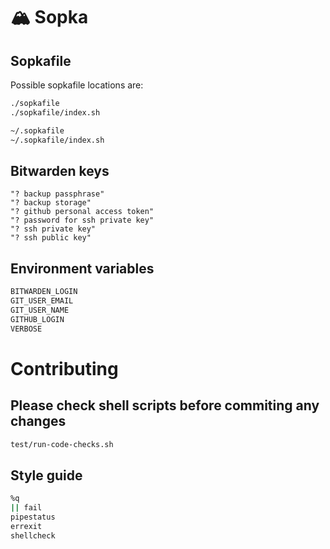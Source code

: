 # 🏔️ Sopka

## Sopkafile

Possible sopkafile locations are:

```sh
./sopkafile
./sopkafile/index.sh

~/.sopkafile
~/.sopkafile/index.sh
```

## Bitwarden keys

<!-- # bitwarden-object: see list below -->

```
"? backup passphrase"
"? backup storage"
"? github personal access token"
"? password for ssh private key"
"? ssh private key"
"? ssh public key"
```

## Environment variables

```sh
BITWARDEN_LOGIN
GIT_USER_EMAIL
GIT_USER_NAME
GITHUB_LOGIN
VERBOSE
```

# Contributing

## Please check shell scripts before commiting any changes
```sh
test/run-code-checks.sh
```

## Style guide
```sh
%q
|| fail
pipestatus
errexit
shellcheck
```
